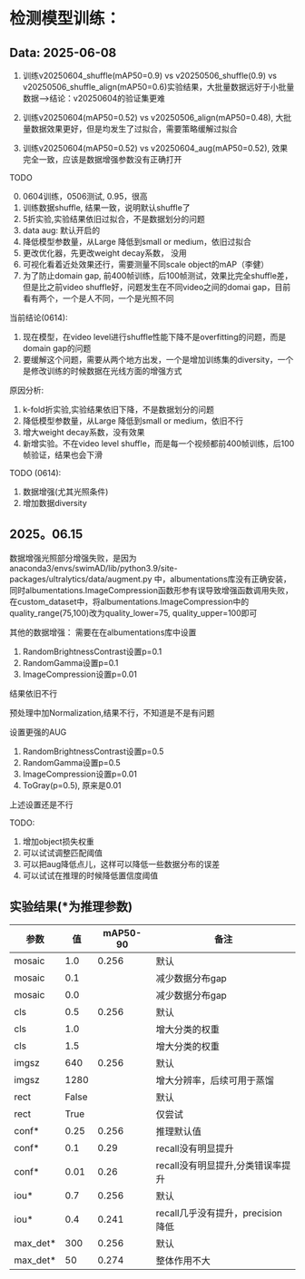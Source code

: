 # 检测模型训练：
## Data: 2025-06-08
1. 训练v20250604_shuffle(mAP50=0.9) vs v20250506_shuffle(0.9) vs  v20250506_shuffle_align(mAP50=0.6)实验结果，大批量数据远好于小批量数据-->结论：v20250604的验证集更难

2. 训练v20250604(mAP50=0.52) vs v20250506_align(mAP50=0.48), 大批量数据效果更好，但是均发生了过拟合，需要策略缓解过拟合

3. 训练v20250604(mAP50=0.52) vs v20250604_aug(mAP50=0.52), 效果完全一致，应该是数据增强参数没有正确打开

TODO

0. 0604训练，0506测试, 0.95，很高
1. 训练数据shuffle, 结果一致，说明默认shuffle了
3. 5折实验,实验结果依旧过拟合，不是数据划分的问题
4. data aug: 默认开启的
5. 降低模型参数量，从Large 降低到small or medium，依旧过拟合
6. 更改优化器，先更改weight decay系数， 没用
7. 可视化看着近处效果还行，需要测量不同scale object的mAP（李健）
8. 为了防止domain gap, 前400帧训练，后100帧测试，效果比完全shuffle差，但是比之前video shuffle好，问题发生在不同video之间的domai gap，目前看有两个，一个是人不同，一个是光照不同

当前结论(0614):
1. 现在模型，在video level进行shuffle性能下降不是overfitting的问题，而是domain gap的问题
2. 要缓解这个问题，需要从两个地方出发，一个是增加训练集的diversity，一个是修改训练的时候数据在光线方面的增强方式

原因分析:
1. k-fold折实验,实验结果依旧下降，不是数据划分的问题
2. 降低模型参数量，从Large 降低到small or medium，依旧不行
3. 增大weight decay系数，没有效果
4. 新增实验。不在video level shuffle，而是每一个视频都前400帧训练，后100帧验证，结果也会下滑

TODO (0614):
1. 数据增强(尤其光照条件)
2. 增加数据diversity

## 2025。06.15
数据增强光照部分增强失败，是因为anaconda3/envs/swimAD/lib/python3.9/site-packages/ultralytics/data/augment.py 中，albumentations库没有正确安装，同时albumentations.ImageCompression函数形参有误导致增强函数调用失败，在custom_dataset中，将albumentations.ImageCompression中的quality_range(75,100)改为quality_lower=75, quality_upper=100即可

其他的数据增强： 需要在在albumentations库中设置
1. RandomBrightnessContrast设置p=0.1
2. RandomGamma设置p=0.1
3. ImageCompression设置p=0.01

结果依旧不行

预处理中加Normalization,结果不行，不知道是不是有问题

设置更强的AUG
1. RandomBrightnessContrast设置p=0.5
2. RandomGamma设置p=0.5
3. ImageCompression设置p=0.01
4. ToGray(p=0.5), 原来是0.01

上述设置还是不行

TODO: 
1. 增加object损失权重
2. 可以试试调整匹配阈值
3. 可以把aug降低点儿，这样可以降低一些数据分布的误差
4. 可以试试在推理的时候降低置信度阈值

## 实验结果(*为推理参数)

| 参数   | 值    | mAP50-90 | 备注 |
|--------|-------|-----------|---|
|mosaic  | 1.0   |  0.256    | 默认  |
|mosaic  | 0.1   |           |  减少数据分布gap |
|mosaic  | 0.0   |           |  减少数据分布gap |
|cls     | 0.5   |  0.256    | 默认  |
|cls     | 1.0   |           |  增大分类的权重 |
|cls     | 1.5   |           |  增大分类的权重 |
|imgsz   | 640   |  0.256    | 默认  |
|imgsz   | 1280  |           | 增大分辨率，后续可用于蒸馏 |
|rect    | False |           | 默认  |
|rect    | True  |           | 仅尝试|
|conf*   | 0.25  |   0.256   |推理默认值|
|conf*   | 0.1   |   0.29     |recall没有明显提升|
|conf*   | 0.01   |   0.26     |recall没有明显提升,分类错误率提升|
|iou*    | 0.7   |   0.256     |默认|
|iou*    | 0.4   |   0.241     |recall几乎没有提升，precision降低|
|max_det* | 300   |   0.256     | 默认 |
|max_det* | 50    |   0.274     | 整体作用不大  |

